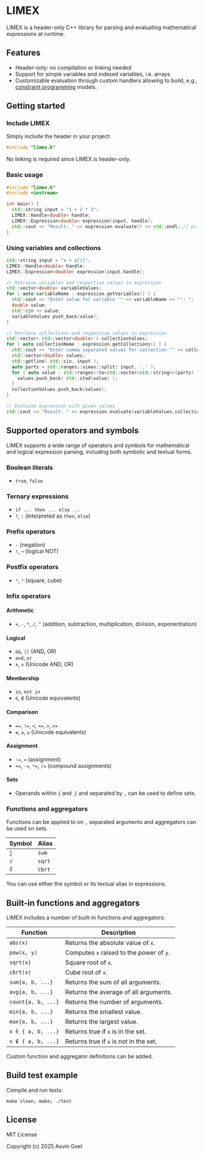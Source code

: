 # LIMEX

LIMEX is a header-only C++ library for parsing and evaluating mathematical expressions at runtime.

## Features

- Header-only: no compilation or linking needed
- Support for simple variables and indexed variables, i.e. arrays
- Customizable evaluation through custom handlers allowing to build, e.g., [constraint programming](https://github.com/bpmn-os/cp) models. 

## Getting started

### Include LIMEX

Simply include the header in your project:

```cpp
#include "limex.h"
```

No linking is required since LIMEX is header-only.

### Basic usage

```cpp
#include "limex.h"
#include <iostream>

int main() {
  std::string input = "1 + 2 * 3";
  LIMEX::Handle<double> handle;
  LIMEX::Expression<double> expression(input, handle);
  std::cout << "Result: " << expression.evaluate() << std::endl; // prints 7
}
```

### Using variables and collections

```cpp
std::string input = "x + a[i]";
LIMEX::Handle<double> handle;
LIMEX::Expression<double> expression(input,handle);

// Retrieve variables and respective values in expression
std::vector<double> variableValues;
for ( auto variableName : expression.getVariables() ) {
  std::cout << "Enter value for variable '" << variableName << "': ";
  double value;
  std::cin >> value;
  variableValues.push_back(value);
} 

// Retrieve collections and respective values in expression
std::vector< std::vector<double> > collectionValues;
for ( auto collectionName : expression.getCollections() ) {
  std::cout << "Enter comma separated values for collection '" << collectionName << "': ";
  std::vector<double> values;
  std::getline( std::cin, input );
  auto parts = std::ranges::views::split( input, ',' );
  for ( auto value : std::ranges::to<std::vector<std::string>>(parts) ) {
    values.push_back( std::stod(value) );
  } 
  collectionValues.push_back(values);
} 

// Evaluate expression with given values
std::cout << "Result: " << expression.evaluate(variableValues,collectionValues) << std::endl;
```

## Supported operators and symbols

LIMEX supports a wide range of operators and symbols for mathematical and logical expression parsing, including both symbolic and textual forms.

### Boolean literals

- `true`, `false`

### Ternary expressions

- `if ... then ... else ...`
- `?`, `:` (interpreted as `then`, `else`)

### Prefix operators

- `-` (negation)
- `!`, `¬` (logical NOT)

### Postfix operators

- `²`, `³` (square, cube)

### Infix operators

#### Arithmetic
- `+`, `-`, `*`, `/`, `^` (addition, subtraction, multiplication, division, exponentiation)

#### Logical
- `&&`, `||` (AND, OR)
- `and`, `or`
- `∧`, `∨` (Unicode AND, OR)

#### Membership
- `in`, `not in`
- `∈`, `∉` (Unicode equivalents)

#### Comparison
- `==`, `!=`, `<`, `<=`, `>`, `>=`
- `≠`, `≤`, `≥` (Unicode equivalents)

#### Assignment
- `:=`, `≔` (assignment)
- `+=`, `-=`, `*=`, `/=` (compound assignments)

#### Sets
- Operands within `{` and ¸`}` and separated by `,` can be used to define sets.

### Functions and aggregators

Functions can be applied to on `,` separated arguments and aggregators can be used on sets.

| Symbol | Alias   |
|--------|---------|
| `∑`    | `sum`   |
| `√`    | `sqrt`  |
| `∛`    | `cbrt`  |

You can use either the symbol or its textual alias in expressions.

## Built-in functions and aggregators

LIMEX includes a number of built-in functions and aggregators:

| Function           | Description                                                                      |
|--------------------|----------------------------------------------------------------------------------|
| `abs(x)`           | Returns the absolute value of `x`.                                               |
| `pow(x, y)`        | Computes `x` raised to the power of `y`.                                         |
| `sqrt(x)`          | Square root of `x`.                                                              |
| `cbrt(x)`          | Cube root of `x`.                                                                |
| `sum{a, b, ...}`   | Returns the sum of all arguments.                                                |
| `avg{a, b, ...}`   | Returns the average of all arguments.                                            |
| `count{a, b, ...}` | Returns the number of arguments.                                                 |
| `min{a, b, ...}`   | Returns the smallest value.                                                      |
| `max{a, b, ...}`   | Returns the largest value.                                                       |
| `x ∈ { a, b, ...}` | Returns true if `x` is in the set.                                               |
| `x ∉ { a, b, ...}` | Returns true if `x` is not in the set.                                           |

Custom function and aggregator definitions can be added.

## Build test example

Compile and run tests:
```
make clean; make; ./test
```

## License

MIT License

Copyright (c) 2025 Asvin Goel
